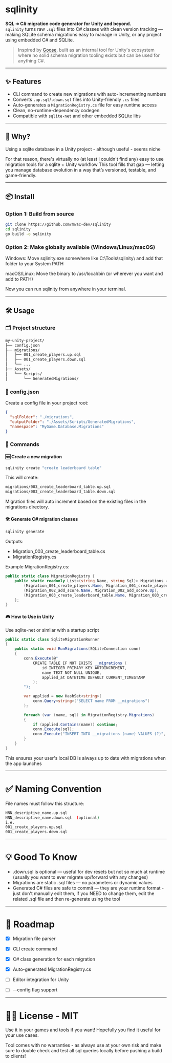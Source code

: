 # sqlinity

**SQL ➜ C# migration code generator for Unity and beyond.**  
`sqlinity` turns raw `.sql` files into C# classes with clean version tracking — making SQLite schema migrations easy to manage in Unity, or any project using embedded C# and SQLite.

> Inspired by [Goose](https://github.com/pressly/goose), built as an internal tool for Unity's ecosystem where no solid schema migration tooling exists but can be used for anything C#.

---

## ✨ Features

- CLI command to create new migrations with auto-incrementing numbers
- Converts `.up.sql`/`.down.sql` files into Unity-friendly `.cs` files
- Auto-generates a `MigrationRegistry.cs` file for easy runtime access
- Clean, no-runtime-dependency codegen
- Compatible with `sqlite-net` and other embedded SQLite libs

---

## 🧠 Why?

Using a sqlite database in a Unity project - although useful - seems niche

For that reason, there's virtually no (at least I couldn't find any) easy to use migration tools for a sqlite + Unity workflow
This tool fills that gap — letting you manage database evolution in a way that’s versioned, testable, and game-friendly.

---

## 📦 Install

### Option 1: Build from source

```bash
git clone https://github.com/mwac-dev/sqlinity
cd sqlinity
go build -o sqlinity
```

### Option 2: Make globally available (Windows/Linux/macOS)

Windows: Move sqlinity.exe somewhere like C:\Tools\sqlinity\ and add that folder to your System PATH

macOS/Linux: Move the binary to /usr/local/bin (or wherever you want and add to PATH)

Now you can run sqlinity from anywhere in your terminal.

---

## 🛠️ Usage

### 🗂 Project structure

```bash
my-unity-project/
├── config.json
├── migrations/
│   ├── 001_create_players.up.sql
│   ├── 001_create_players.down.sql
│   └── ...
├── Assets/
│   └── Scripts/
│       └── GeneratedMigrations/
```

### 📄 config.json

Create a config file in your project root:

```json 
{
  "sqlFolder": "./migrations",
  "outputFolder": "./Assets/Scripts/GeneratedMigrations",
  "namespace": "MyGame.Database.Migrations"
}
```

### 🚀 Commands

#### 🆕 Create a new migration

```bash
sqlinity create "create leaderboard table"
```

This will create:
```bash
migrations/003_create_leaderboard_table.up.sql
migrations/003_create_leaderboard_table.down.sql
```
Migration files will auto increment based on the existing files in the migrations directory.

#### 🛠 Generate C# migration classes

```bash
sqlinity generate
```

Outputs:
- Migration_003_create_leaderboard_table.cs
- MigrationRegistry.cs

Example MigrationRegistry.cs:
```csharp
public static class MigrationRegistry {
    public static readonly List<(string Name, string Sql)> Migrations = new() {
        (Migration_001_create_players.Name, Migration_001_create_players.Up),
        (Migration_002_add_score.Name, Migration_002_add_score.Up),
        (Migration_003_create_leaderboard_table.Name, Migration_003_create_leaderboard_table.Up)
    };
}
```

#### 🎮 How to Use in Unity
Use sqlite-net or similar with a startup script

```csharp
public static class SqliteMigrationRunner
{
    public static void RunMigrations(SQLiteConnection conn)
    {
        conn.Execute(@"
            CREATE TABLE IF NOT EXISTS __migrations (
                id INTEGER PRIMARY KEY AUTOINCREMENT,
                name TEXT NOT NULL UNIQUE,
                applied_at DATETIME DEFAULT CURRENT_TIMESTAMP
            );
        ");

        var applied = new HashSet<string>(
            conn.Query<string>("SELECT name FROM __migrations")
        );

        foreach (var (name, sql) in MigrationRegistry.Migrations)
        {
            if (applied.Contains(name)) continue;
            conn.Execute(sql);
            conn.Execute("INSERT INTO __migrations (name) VALUES (?)", name);
        }
    }
}
```
This ensures your user's local DB is always up to date with migrations when the app launches

---

# ✅ Naming Convention

File names must follow this structure:
```bash
NNN_descriptive_name.up.sql
NNN_descriptive_name.down.sql  (optional)
i.e.
001_create_players.up.sql
001_create_players.down.sql
```

---

# 💡 Good To Know

- .down.sql is optional — useful for dev resets but not so much at runtime (usually you want to ever migrate up/forward with any changes)
- Migrations are static .sql files — no parameters or dynamic values
- Generated C# files are safe to commit — they are your runtime format - just don't manually edit them, if you NEED to change them, edit the related .sql file and then re-generate using the tool

---

# 📌 Roadmap
- [x] Migration file parser

- [x] CLI create command

- [x] C# class generation for each migration

- [x] Auto-generated MigrationRegistry.cs

- [ ] Editor integration for Unity 

- [ ] --config flag support

---

# 🧑‍💻 License - MIT  
Use it in your games and tools if you want! Hopefully you find it useful for your use cases.

Tool comes with no warranties - as always use at your own risk and make sure to double check and test all sql queries locally before pushing a build to clients!
